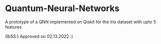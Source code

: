 # Quantum-Neural-Networks
A prototype of a QNN implemented on Qiskit for the Iris dataset with upto 5 features 

(IbSS:)  Approved on 02.13.2022 :)
